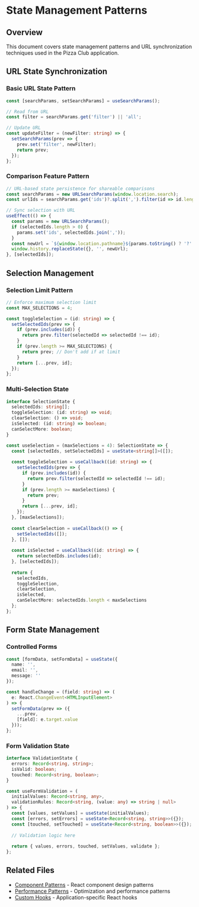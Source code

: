 # State Management Patterns

## Overview

This document covers state management patterns and URL synchronization techniques used in the Pizza Club application.

## URL State Synchronization

### Basic URL State Pattern
```typescript
const [searchParams, setSearchParams] = useSearchParams();

// Read from URL
const filter = searchParams.get('filter') || 'all';

// Update URL
const updateFilter = (newFilter: string) => {
  setSearchParams(prev => {
    prev.set('filter', newFilter);
    return prev;
  });
};
```

### Comparison Feature Pattern
```typescript
// URL-based state persistence for shareable comparisons
const searchParams = new URLSearchParams(window.location.search);
const urlIds = searchParams.get('ids')?.split(',').filter(id => id.length > 0) || [];

// Sync selection with URL
useEffect(() => {
  const params = new URLSearchParams();
  if (selectedIds.length > 0) {
    params.set('ids', selectedIds.join(','));
  }
  const newUrl = `${window.location.pathname}${params.toString() ? '?' + params.toString() : ''}`;
  window.history.replaceState({}, '', newUrl);
}, [selectedIds]);
```

## Selection Management

### Selection Limit Pattern
```typescript
// Enforce maximum selection limit
const MAX_SELECTIONS = 4;

const toggleSelection = (id: string) => {
  setSelectedIds(prev => {
    if (prev.includes(id)) {
      return prev.filter(selectedId => selectedId !== id);
    }
    if (prev.length >= MAX_SELECTIONS) {
      return prev; // Don't add if at limit
    }
    return [...prev, id];
  });
};
```

### Multi-Selection State
```typescript
interface SelectionState {
  selectedIds: string[];
  toggleSelection: (id: string) => void;
  clearSelection: () => void;
  isSelected: (id: string) => boolean;
  canSelectMore: boolean;
}

const useSelection = (maxSelections = 4): SelectionState => {
  const [selectedIds, setSelectedIds] = useState<string[]>([]);
  
  const toggleSelection = useCallback((id: string) => {
    setSelectedIds(prev => {
      if (prev.includes(id)) {
        return prev.filter(selectedId => selectedId !== id);
      }
      if (prev.length >= maxSelections) {
        return prev;
      }
      return [...prev, id];
    });
  }, [maxSelections]);
  
  const clearSelection = useCallback(() => {
    setSelectedIds([]);
  }, []);
  
  const isSelected = useCallback((id: string) => {
    return selectedIds.includes(id);
  }, [selectedIds]);
  
  return {
    selectedIds,
    toggleSelection,
    clearSelection,
    isSelected,
    canSelectMore: selectedIds.length < maxSelections
  };
};
```

## Form State Management

### Controlled Forms
```typescript
const [formData, setFormData] = useState({
  name: '',
  email: '',
  message: ''
});

const handleChange = (field: string) => (
  e: React.ChangeEvent<HTMLInputElement>
) => {
  setFormData(prev => ({
    ...prev,
    [field]: e.target.value
  }));
};
```

### Form Validation State
```typescript
interface ValidationState {
  errors: Record<string, string>;
  isValid: boolean;
  touched: Record<string, boolean>;
}

const useFormValidation = (
  initialValues: Record<string, any>,
  validationRules: Record<string, (value: any) => string | null>
) => {
  const [values, setValues] = useState(initialValues);
  const [errors, setErrors] = useState<Record<string, string>>({});
  const [touched, setTouched] = useState<Record<string, boolean>>({});
  
  // Validation logic here
  
  return { values, errors, touched, setValues, validate };
};
```

## Related Files

- [Component Patterns](./component-patterns.md) - React component design patterns
- [Performance Patterns](./performance-patterns.md) - Optimization and performance patterns
- [Custom Hooks](../hooks/custom-hooks.md) - Application-specific React hooks